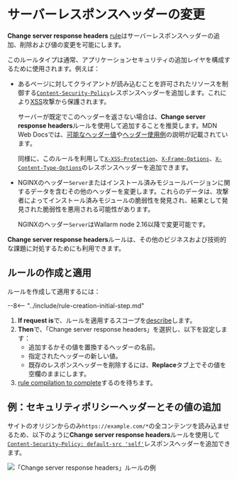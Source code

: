[api-discovery-enable-link]:        ../../api-discovery/setup.md#enable

# サーバーレスポンスヘッダーの変更

**Change server response headers** [rule](../../user-guides/rules/rules.md)はサーバーレスポンスヘッダーの追加、削除および値の変更を可能にします。

このルールタイプは通常、アプリケーションセキュリティの追加レイヤを構成するために使用されます。例えば：

* あるページに対してクライアントが読み込むことを許可されたリソースを制御する[`Content-Security-Policy`](https://developer.mozilla.org/en-US/docs/Web/HTTP/Headers/Content-Security-Policy)レスポンスヘッダーを追加します。これにより[XSS](../../attacks-vulns-list.md#crosssite-scripting-xss)攻撃から保護されます。

    サーバーが既定でこのヘッダーを返さない場合は、**Change server response headers**ルールを使用して追加することを推奨します。MDN Web Docsでは、[可能なヘッダー値](https://developer.mozilla.org/en-US/docs/Web/HTTP/Headers/Content-Security-Policy#directives)や[ヘッダー使用例](https://developer.mozilla.org/en-US/docs/Web/HTTP/CSP#examples_common_use_cases)の説明が記載されています。

    同様に、このルールを利用して[`X-XSS-Protection`](https://developer.mozilla.org/en-US/docs/Web/HTTP/Headers/X-XSS-Protection)、[`X-Frame-Options`](https://developer.mozilla.org/en-US/docs/Web/HTTP/Headers/X-Frame-Options)、[`X-Content-Type-Options`](https://developer.mozilla.org/en-US/docs/Web/HTTP/Headers/X-Content-Type-Options)のレスポンスヘッダーを追加できます。

* NGINXのヘッダー`Server`またはインストール済みモジュールバージョンに関するデータを含むその他のヘッダーを変更します。これらのデータは、攻撃者によってインストール済みモジュールの脆弱性を発見され、結果として発見された脆弱性を悪用される可能性があります。

    NGINXのヘッダー`Server`はWallarm node 2.16以降で変更可能です。

**Change server response headers**ルールは、その他のビジネスおよび技術的な課題に対処するためにも利用できます。

## ルールの作成と適用

ルールを作成して適用するには：

--8<-- "../include/rule-creation-initial-step.md"
1. **If request is**で、ルールを適用するスコープを[describe](rules.md#configuring)します。
1. **Then**で、「Change server response headers」を選択し、以下を設定します：
    * 追加するかその値を置換するヘッダーの名前。
    * 指定されたヘッダーの新しい値。
    * 既存のレスポンスヘッダーを削除するには、**Replace**タブ上でその値を空欄のままにします。
1. [rule compilation to complete](rules.md#ruleset-lifecycle)するのを待ちます。

## 例：セキュリティポリシーヘッダーとその値の追加

サイトのオリジンからのみ`https://example.com/*`の全コンテンツを読み込ませるため、以下のように**Change server response headers**ルールを使用して[`Content-Security-Policy: default-src 'self'`](https://developer.mozilla.org/en-US/docs/Web/HTTP/CSP#example_1)レスポンスヘッダーを追加できます。

![「Change server response headers」ルールの例](../../images/user-guides/rules/add-replace-response-header.png)